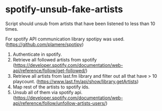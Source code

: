 # spotify-unsub-fake-artists
Script should unsub from artists that have been listened to less than 10 times. 

For spotify API communication library spotipy was used. (https://github.com/plamere/spotipy)

1. Authenticate in spotify.
2. Retrieve all followed artists from spotify (https://developer.spotify.com/documentation/web-api/reference/follow/get-followed/)
3. Retrieve all artists from last.fm library and filter out all that have > 10 playcount. (https://www.last.fm/api/show/library.getArtists)
4. Map rest of the artists to spotify ids. 
5. Unsub all of them via spotify api. (https://developer.spotify.com/documentation/web-api/reference/follow/unfollow-artists-users/)
